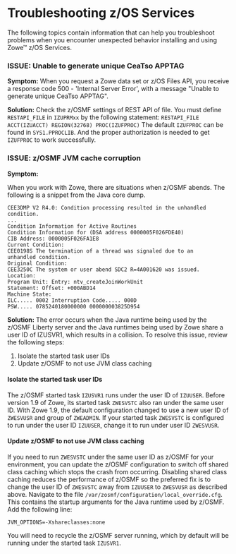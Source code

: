 # Troubleshooting z/OS Services

The following topics contain information that can help you troubleshoot problems when you encounter unexpected behavior installing and using Zowe™ z/OS Services.

### ISSUE: Unable to generate unique CeaTso APPTAG

**Symptom:**
When you request a Zowe data set or z/OS Files API, you receive a response code 500 - 'Internal Server Error', with a
message "Unable to generate unique CeaTso APPTAG".

**Solution:**
Check the z/OSMF settings of REST API of file. You must define `RESTAPI_FILE` in `IZUPRMxx` by the following statement:
`RESTAPI_FILE ACCT(IZUACCT) REGION(32768) PROC(IZUFPROC)`
The default `IZUFPROC` can be found in `SYS1.PPROCLIB`. And the proper authorization is needed to get `IZUFPROC` to work successfully.


### ISSUE: z/OSMF JVM cache corruption

**Symptom:**

When you work with Zowe, there are situations when z/OSMF abends.
The following is a snippet from the Java core dump.

```
CEE3DMP V2 R4.0: Condition processing resulted in the unhandled condition.
...
Condition Information for Active Routines
Condition Information for (DSA address 0000005F026FDE40)
CIB Address: 0000005F026FA1E8
Current Condition:
CEE0198S The termination of a thread was signaled due to an
unhandled condition.
Original Condition:
CEE3250C The system or user abend SDC2 R=4A001620 was issued.
Location:
Program Unit: Entry: ntv_createJoinWorkUnit
Statement: Offset: +000ABD14
Machine State:
ILC..... 0002 Interruption Code..... 000D
PSW..... 0785240180000000 000000003825D954

```

**Solution:**
The error occurs when the Java runtime being used by the z/OSMF Liberty server and the Java runtimes being used
by Zowe share a user ID of IZUSVR1, which results in a collision. To resolve this issue, review the following steps:
1. Isolate the started task user IDs
2. Update z/OSMF to not use JVM class caching

#### Isolate the started task user IDs
The z/OSMF started task `IZUSVR1` runs under the user ID of `IZUUSER`. Before version 1.9 of Zowe, its started task `ZWESVSTC` also ran under the same user ID. With Zowe 1.9, the default configuration changed to use a new user ID of `ZWESVUSR` and group of `ZWEADMIN`. If your started task `ZWESVSTC` is configured to run under the user ID `IZUUSER`, change it to run under user ID `ZWESVUSR`.

#### Update z/OSMF to not use JVM class caching
If you need to run `ZWESVSTC` under the same user ID as z/OSMF for your environment, you can update the z/OSMF configuration to switch off shared class caching which stops the crash from occurring. Disabling shared class caching reduces the performance of z/OSMF so the preferred fix is to change the user ID of `ZWESVSTC` away from `IZUUSER` to `ZWESVUSR` as described above.
Navigate to the file `/var/zosmf/configuration/local_override.cfg`. This contains the startup
arguments for the Java runtime used by z/OSMF. Add the following line:

```
JVM_OPTIONS=-Xshareclasses:none
```
You will need to recycle the z/OSMF server running, which by default will be running under the started task `IZUSVR1`.